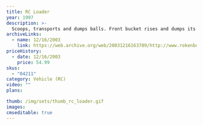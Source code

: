 ```yaml
---
title: RC Loader
year: 1997
description: >-
  Scoops, transports and dumps balls. Front bucket rises and dumps its load into the truck bed. Raise the truck bed to dump the balls. Requires Start Set and three AA batteries.
archiveLinks:
  - name: 12/16/2003
    link: https://web.archive.org/web/20031216163709/http://www.rokenbok.com/catalog/pd_rcv_loader.html
priceHistory:
  - date: 12/16/2003
    price: 54.99
skus:
  - "04211"
category: Vehicle (RC)
video: ""
plans:

thumb: /img/sets/thumb_rc_loader.gif
images:
cmseditable: true
---
```

